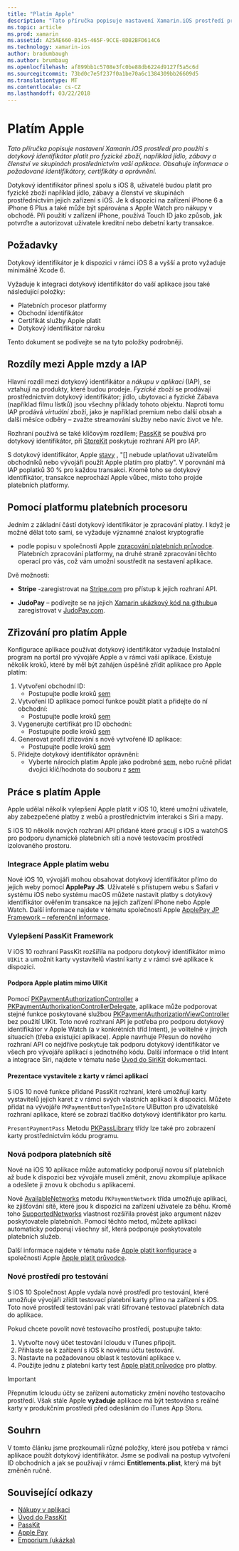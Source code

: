 ```yaml
---
title: "Platím Apple"
description: "Tato příručka popisuje nastavení Xamarin.iOS prostředí pro použití s dotykový identifikátor platit pro fyzické zboží, například jídlo, zábavy a členství ve skupinách prostřednictvím vaší aplikace. Obsahuje informace o požadované identifikátory, certifikáty a oprávnění."
ms.topic: article
ms.prod: xamarin
ms.assetid: A25AE660-B145-465F-9CCE-8D82BFD614C6
ms.technology: xamarin-ios
author: bradumbaugh
ms.author: brumbaug
ms.openlocfilehash: af899bb1c5708e3fc0be88db6224d9127f5a5c6d
ms.sourcegitcommit: 73bd0c7e5f237f0a1be70a6c1384309bb26609d5
ms.translationtype: MT
ms.contentlocale: cs-CZ
ms.lasthandoff: 03/22/2018
---
```

# <a name="apple-pay"></a>Platím Apple

_Tato příručka popisuje nastavení Xamarin.iOS prostředí pro použití s dotykový identifikátor platit pro fyzické zboží, například jídlo, zábavy a členství ve skupinách prostřednictvím vaší aplikace. Obsahuje informace o požadované identifikátory, certifikáty a oprávnění._


Dotykový identifikátor přinesl spolu s iOS 8, uživatelé budou platit pro fyzické zboží například jídlo, zábavy a členství ve skupinách prostřednictvím jejich zařízení s iOS. Je k dispozici na zařízení iPhone 6 a iPhone 6 Plus a také může být spárována s Apple Watch pro nákupy v obchodě. Při použití v zařízení iPhone, používá Touch ID jako způsob, jak potvrďte a autorizovat uživatele kreditní nebo debetní karty transakce.


## <a name="requirements"></a>Požadavky

Dotykový identifikátor je k dispozici v rámci iOS 8 a vyšší a proto vyžaduje minimálně Xcode 6.

Vyžaduje k integraci dotykový identifikátor do vaší aplikace jsou také následující položky:

 - Platebních procesor platformy
 - Obchodní identifikátor
 - Certifikát služby Apple platit
 - Dotykový identifikátor nároku

Tento dokument se podívejte se na tyto položky podrobněji.

## <a name="differences-between-apple-pay-and-iap"></a>Rozdíly mezi Apple mzdy a IAP

Hlavní rozdíl mezi dotykový identifikátor a *nákupu v aplikaci* (IAP), se vztahují na produkty, které budou prodeje. *Fyzické* zboží se prodávají prostřednictvím dotykový identifikátor; jídlo, ubytovací a fyzické Zábava (například filmu lístků) jsou všechny příklady tohoto objektu. Naproti tomu IAP prodává *virtuální* zboží, jako je například premium nebo další obsah a další měsíce odběry – zvažte streamování služby nebo navíc život ve hře.

Rozhraní používá se také klíčovým rozdílem; [PassKit](https://developer.apple.com/library/ios/documentation/PassKit/Reference/PKPaymentAuthorizationViewController_Ref/) se používá pro dotykový identifikátor, při [StoreKit](https://developer.apple.com/library/ios/documentation/PassKit/Reference/PKPaymentAuthorizationViewController_Ref/) poskytuje rozhraní API pro IAP.

S dotykový identifikátor, Apple [stavy](https://developer.apple.com/apple-pay/Getting-Started-with-Apple-Pay.pdf) , "[] nebude uplatňovat uživatelům obchodníků nebo vývojáři použít Apple platím pro platby". V porovnání má IAP poplatků 30 % pro každou transakci. Kromě toho se dotykový identifikátor, transakce neprochází Apple vůbec, místo toho projde platebních platformy.


## <a name="using-a-payment-processor-platform"></a>Pomocí platformu platebních procesoru

Jedním z základní částí dotykový identifikátor je zpracování platby. I když je možné dělat toto sami, se vyžaduje významné znalost kryptografie
- podle popisu v společnosti Apple [zpracování platebních průvodce](https://developer.apple.com/library/ios/ApplePay_Guide/ProcessPayment.html).
Platebních zpracování platformy, na druhé straně zpracování těchto operací pro vás, což vám umožní soustředit na sestavení aplikace.

Dvě možnosti:

- **Stripe** -zaregistrovat na [Stripe.com](https://stripe.com/) pro přístup k jejich rozhraní API.

- **JudoPay** – podívejte se na jejich [Xamarin ukázkový kód na githubu](https://github.com/Judopay/Xamarin-Sample-App)a zaregistrovat v [JudoPay.com](https://www.judopay.com/).


## <a name="provisioning-for-apple-pay"></a>Zřizování pro platím Apple

Konfigurace aplikace používat dotykový identifikátor vyžaduje Instalační program na portál pro vývojáře Apple a v rámci vaší aplikace. Existuje několik kroků, které by měl být zahájen úspěšně zřídit aplikace pro Apple platím:

1. Vytvoření obchodní ID:
    - Postupujte podle kroků [sem](~/ios/deploy-test/provisioning/capabilities/apple-pay-capabilities.md#merchantid)
2. Vytvoření ID aplikace pomocí funkce použít platit a přidejte do ní obchodní:
    - Postupujte podle kroků [sem](~/ios/deploy-test/provisioning/capabilities/apple-pay-capabilities.md#appid)
3. Vygenerujte certifikát pro ID obchodní:
    - Postupujte podle kroků [sem](~/ios/deploy-test/provisioning/capabilities/apple-pay-capabilities.md#certificate)
4. Generovat profil zřizování s nově vytvořené ID aplikace:
    - Postupujte podle kroků [sem](~/ios/get-started/installation/device-provisioning/manual-provisioning.md#provisioning)
5. Přidejte dotykový identifikátor oprávnění:
    - Vyberte nárocích platím Apple jako podrobné [sem](~/ios/deploy-test/provisioning/entitlements.md), nebo ručně přidat dvojici klíč/hodnota do souboru z [sem](~/ios/deploy-test/provisioning/entitlements.md)


## <a name="working-with-apple-pay"></a>Práce s platím Apple

Apple udělal několik vylepšení Apple platit v iOS 10, které umožní uživatele, aby zabezpečené platby z webů a prostřednictvím interakci s Siri a mapy.

S iOS 10 několik nových rozhraní API přidané které pracují s iOS a watchOS pro podporu dynamické platebních sítí a nové testovacím prostředí izolovaného prostoru.


### <a name="apple-pay-website-integration"></a>Integrace Apple platím webu

Nové iOS 10, vývojáři mohou obsahovat dotykový identifikátor přímo do jejich weby pomocí **ApplePay JS**. Uživatelé s přístupem webu s Safari v systému iOS nebo systému macOS můžete nastavit platby s dotykový identifikátor ověřením transakce na jejich zařízení iPhone nebo Apple Watch. Další informace najdete v tématu společnosti Apple [ApplePay JP Framework – referenční informace](https://developer.apple.com/reference/applepayjs).

### <a name="passkit-framework-enhancements"></a>Vylepšení PassKit Framework

V iOS 10 rozhraní PassKit rozšířila na podporu dotykový identifikátor mimo `UIKit` a umožnit karty vystavitelů vlastní karty z v rámci své aplikace k dispozici.


#### <a name="supporting-apple-pay-outside-of-uikit"></a>Podpora Apple platím mimo UIKit

Pomocí [PKPaymentAuthorizationController](https://developer.apple.com/reference/passkit/pkpaymentauthorizationcontroller) a [PKPaymentAuthorixationControllerDelegate](https://developer.apple.com/reference/passkit/pkpaymentauthorizationcontrollerdelegate), aplikace může podporovat stejné funkce poskytované službou [ PKPaymentAuthorizationViewController](https://developer.apple.com/reference/passkit/pkpaymentauthorizationviewcontroller) bez použití UIKit. Toto nové rozhraní API je potřeba pro podporu dotykový identifikátor v Apple Watch (a v konkrétních tříd Intent), je volitelné v jiných situacích (třeba existující aplikace). Apple navrhuje Přesun do nového rozhraní API co nejdříve poskytuje tak podporu dotykový identifikátor ve všech pro vývojáře aplikací s jednotného kódu. Další informace o tříd Intent a integrace Siri, najdete v tématu naše [Úvod do SiriKit](~/ios/platform/sirikit/index.md) dokumentaci.

#### <a name="presenting-issuer-cards-from-within-apps"></a>Prezentace vystavitele z karty v rámci aplikací

S iOS 10 nové funkce přidané PassKit rozhraní, které umožňují karty vystavitelů jejich karet z v rámci svých vlastních aplikací k dispozici. Můžete přidat na vývojáře `PKPaymentButtonTypeInStore` UIButton pro uživatelské rozhraní aplikace, které se zobrazí tlačítko dotykový identifikátor pro kartu.

`PresentPaymentPass` Metodu [PKPassLibrary](https://developer.apple.com/reference/passkit/pkpasslibrary) třídy lze také pro zobrazení karty prostřednictvím kódu programu.

### <a name="new-payment-network-support"></a>Nová podpora platebních sítě

Nové na iOS 10 aplikace může automaticky podporují novou síť platebních až bude k dispozici bez vývojáře museli změnit, znovu zkompiluje aplikace a odešlete ji znovu k obchodu s aplikacemi.

Nové [AvailableNetworks](https://developer.apple.com/reference/passkit/pkpaymentrequest/1833288-availablenetworks) metodu `PKPaymentNetwork` třída umožňuje aplikaci, ke zjišťování sítě, které jsou k dispozici na zařízení uživatele za běhu. Kromě toho [SupportedNetworks](https://developer.apple.com/reference/passkit/pkpaymentrequest/1619329-supportednetworks) vlastnost rozšířila provést jako argument název poskytovatele platebních. Pomocí těchto metod, můžete aplikaci automaticky podporují všechny síť, která podporuje poskytovatele platebních služeb.

Další informace najdete v tématu naše [Apple platit konfigurace](~/ios/platform/apple-pay.md) a společnosti Apple [Apple platit průvodce](https://developer.apple.com/apple-pay/).

### <a name="new-testing-environment"></a>Nové prostředí pro testování

S iOS 10 Společnost Apple vydala nové prostředí pro testování, které umožňuje vývojáři zřídit testovací platební karty přímo na zařízení s iOS. Toto nové prostředí testování pak vrátí šifrované testovací platebních data do aplikace.

Pokud chcete povolit nové testovacího prostředí, postupujte takto:

1. Vytvořte nový účet testování Icloudu v iTunes připojit.
2. Přihlaste se k zařízení s iOS k novému účtu testování.
3. Nastavte na požadovanou oblast k testování aplikace v.
4. Použijte jednu z platební karty test [Apple platit průvodce](https://developer.apple.com/apple-pay/) pro platby.

> [!IMPORTANT]
> Přepnutím Icloudu účty se zařízení automaticky změní nového testovacího prostředí. Však stále Apple **vyžaduje** aplikace má být testována s reálné karty v produkčním prostředí před odesláním do iTunes App Storu.

## <a name="summary"></a>Souhrn

V tomto článku jsme prozkoumali různé položky, které jsou potřeba v rámci aplikace použít dotykový identifikátor. Jsme se podívali na postup vytvoření ID obchodních a jak se používají v rámci **Entitlements.plist**, který má být změněn ručně.


## <a name="related-links"></a>Související odkazy

- [Nákupy v aplikaci](~/ios/platform/in-app-purchasing/index.md)
- [Úvod do PassKit](~/ios/platform/passkit.md)
- [PassKit](https://developer.apple.com/library/ios/documentation/PassKit/Reference/PKPaymentAuthorizationViewController_Ref/)
- [Apple Pay](https://developer.apple.com/apple-pay/)
- [Emporium (ukázka)](https://developer.xamarin.com/samples/monotouch/ios9/Emporium/)
